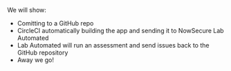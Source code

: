 We will show:
- Comitting to a GitHub repo
- CircleCI automatically building the app and sending it to NowSecure Lab Automated
- Lab Automated will run an assessment and send issues back to the GitHub repository
- Away we go!
